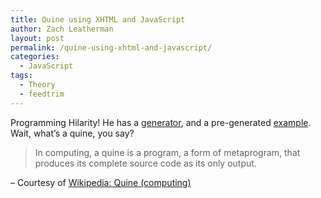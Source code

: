 ```yaml
---
title: Quine using XHTML and JavaScript
author: Zach Leatherman
layout: post
permalink: /quine-using-xhtml-and-javascript/
categories:
  - JavaScript
tags:
  - Theory
  - feedtrim
---
```


Programming Hilarity! He has a [generator][1], and a pre-generated [example][2]. Wait, what’s a quine, you say?

 [1]: http://www.xn--kllberg-5wa.net/quine/quinegen.html
 [2]: http://xn--kllberg-5wa.net/quine/quine.html

> In computing, a quine is a program, a form of metaprogram, that produces its complete source code as its only output.

– Courtesy of [Wikipedia: Quine (computing)][3]

 [3]: http://en.wikipedia.org/wiki/Quine_(computing)
